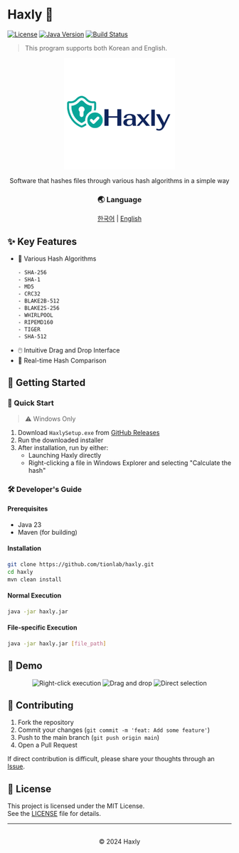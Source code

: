 # Haxly 🔐

[![License](https://img.shields.io/badge/license-MIT-blue.svg)](LICENSE)
[![Java Version](https://img.shields.io/badge/java-23-orange)](https://openjdk.java.net/)
[![Build Status](https://img.shields.io/badge/build-passing-brightgreen)](https://github.com/tionlab/Haxly)

> This program supports both Korean and English.

<div align="center">
    <img src="src\main\resources\imgs\Haxly_main.png" alt="Haxly Logo" width="250"/>
    <br/>
    <p>Software that hashes files through various hash algorithms in a simple way</p>
</div>

<div align="center">
    <h3>🌏 Language</h3>
    <a href="README.md">한국어</a> |
    <a href="README_en.md">English</a>
</div>

## ✨ Key Features

-   🎯 Various Hash Algorithms
    ```
    - SHA-256
    - SHA-1
    - MD5
    - CRC32
    - BLAKE2B-512
    - BLAKE2S-256
    - WHIRLPOOL
    - RIPEMD160
    - TIGER
    - SHA-512
    ```
-   🖱️ Intuitive Drag and Drop Interface
-   🔄 Real-time Hash Comparison

## 🚀 Getting Started

### 🚩 Quick Start

> ⚠️ Windows Only

1. Download `HaxlySetup.exe` from [GitHub Releases](https://github.com/tionlab/haxly/releases)
2. Run the downloaded installer
3. After installation, run by either:
    - Launching Haxly directly
    - Right-clicking a file in Windows Explorer and selecting "Calculate the hash"

### 🛠️ Developer's Guide

#### Prerequisites

-   Java 23
-   Maven (for building)

#### Installation

```bash
git clone https://github.com/tionlab/haxly.git
cd haxly
mvn clean install
```

#### Normal Execution

```bash
java -jar haxly.jar
```

#### File-specific Execution

```bash
java -jar haxly.jar [file_path]
```

## 📸 Demo

<div align="center">
    <img src="docs\1.gif" alt="Right-click execution" width="400"/>
    <img src="docs\2.gif" alt="Drag and drop" width="400"/>
    <img src="docs\3.gif" alt="Direct selection" width="400"/>
</div>

## 🤝 Contributing

1. Fork the repository
2. Commit your changes (`git commit -m 'feat: Add some feature'`)
3. Push to the main branch (`git push origin main`)
4. Open a Pull Request

If direct contribution is difficult, please share your thoughts through an [Issue](https://github.com/tionlab/haxly/issues).

## 📄 License

This project is licensed under the MIT License.
<br/>See the [LICENSE](LICENSE) file for details.

---

<div align="center">
    <br/>
    © 2024 Haxly
</div>
